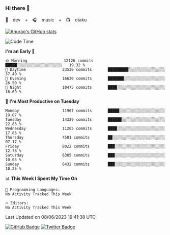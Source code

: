 ### Hi there 👋

🚀　dev　+　🎧　music　+　📺　otaku


[![Anurag's GitHub stats](https://github-readme-stats.vercel.app/api?username=koheitasaka&count_private=true&show_icons=true&theme=monokai)](https://github.com/koheitasaka/github-readme-stats)

<!--START_SECTION:waka-->
![Code Time](http://img.shields.io/badge/Code%20Time-1%2C161%20hrs%2023%20mins-blue)

**I'm an Early 🐤** 

```text
🌞 Morning                12126 commits       █████░░░░░░░░░░░░░░░░░░░░   19.32 % 
🌆 Daytime                23530 commits       █████████░░░░░░░░░░░░░░░░   37.49 % 
🌃 Evening                16630 commits       ███████░░░░░░░░░░░░░░░░░░   26.50 % 
🌙 Night                  10475 commits       ████░░░░░░░░░░░░░░░░░░░░░   16.69 % 
```
📅 **I'm Most Productive on Tuesday** 

```text
Monday                   11967 commits       █████░░░░░░░░░░░░░░░░░░░░   19.07 % 
Tuesday                  14329 commits       ██████░░░░░░░░░░░░░░░░░░░   22.83 % 
Wednesday                11205 commits       ████░░░░░░░░░░░░░░░░░░░░░   17.85 % 
Thursday                 4501 commits        ██░░░░░░░░░░░░░░░░░░░░░░░   07.17 % 
Friday                   8022 commits        ███░░░░░░░░░░░░░░░░░░░░░░   12.78 % 
Saturday                 6305 commits        ███░░░░░░░░░░░░░░░░░░░░░░   10.05 % 
Sunday                   6432 commits        ███░░░░░░░░░░░░░░░░░░░░░░   10.25 % 
```


📊 **This Week I Spent My Time On** 

```text
💬 Programming Languages: 
No Activity Tracked This Week

🔥 Editors: 
No Activity Tracked This Week
```


 Last Updated on 08/06/2023 19:41:38 UTC
<!--END_SECTION:waka-->

[![GitHub Badge](https://img.shields.io/badge/GitHub-100000?style=for-the-badge&logo=github&logoColor=white)](https://github.com/koheitasaka)
[![Twitter Badge](https://img.shields.io/badge/Twitter-1DA1F2?style=for-the-badge&logo=twitter&logoColor=white)](https://twitter.com/sleep_asleep_)
